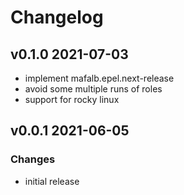 # Changelog

## v0.1.0 2021-07-03

- implement mafalb.epel.next-release
- avoid some multiple runs of roles
- support for rocky linux

## v0.0.1 2021-06-05

### Changes

- initial release


